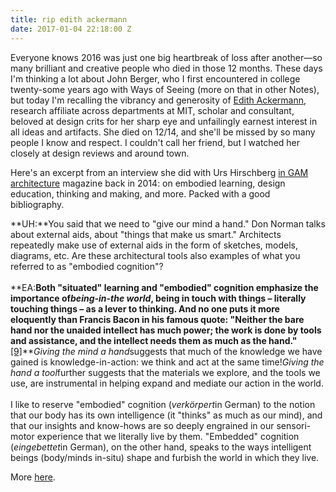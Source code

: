 ```yaml
---
title: rip edith ackermann
date: 2017-01-04 22:18:00 Z
---
```


Everyone knows 2016 was just one big heartbreak of loss after another—so many brilliant and creative people who died in those 12 months. These days I'm thinking a lot about John Berger, who I first encountered in college twenty-some years ago with Ways of Seeing (more on that in other Notes), but today I'm recalling the vibrancy and generosity of [Edith Ackermann](https://en.wikipedia.org/wiki/Edith_Ackermann), research affiliate across departments at MIT, scholar and consultant, beloved at design crits for her sharp eye and unfailingly earnest interest in all ideas and artifacts. She died on 12/14, and she'll be missed by so many people I know and respect. I couldn't call her friend, but I watched her closely at design reviews and around town.

Here's an excerpt from an interview she did with Urs Hirschberg [in GAM architecture](http://www.eurozine.com/articles/2014-07-31-ackermann-en.html) magazine back in 2014: on embodied learning, design education, thinking and making, and more. Packed with a good bibliography.

**UH:**You said that we need to "give our mind a hand." Don Norman talks about external aids, about "things that make us smart." Architects repeatedly make use of external aids in the form of sketches, models, diagrams, etc. Are these architectural tools also examples of what you referred to as "embodied cognition"?\
\
**EA:**Both "situated" learning and "embodied" cognition emphasize the importance of*being-in-the world*, being in touch with things – literally touching things – as a lever to thinking. And no one puts it more eloquently than Francis Bacon in his famous quote: "Neither the bare hand nor the unaided intellect has much power; the work is done by tools and assistance, and the intellect needs them as much as the hand."**[\[9\]](http://www.eurozine.com/articles/2014-07-31-ackermann-en.html#footNoteNUM9)***Giving the mind a hand*suggests that much of the knowledge we have gained is knowledge-in-action: we think and act at the same time!*Giving the hand a tool*further suggests that the materials we explore, and the tools we use, are instrumental in helping expand and mediate our action in the world.\
\
I like to reserve "embodied" cognition (*verkörpert*in German) to the notion that our body has its own intelligence (it "thinks" as much as our mind), and that our insights and know-hows are so deeply engrained in our sensori-motor experience that we literally live by them. "Embedded" cognition (*eingebettet*in German), on the other hand, speaks to the ways intelligent beings (body/minds in-situ) shape and furbish the world in which they live.

More [here](http://www.eurozine.com/articles/2014-07-31-ackermann-en.html).
